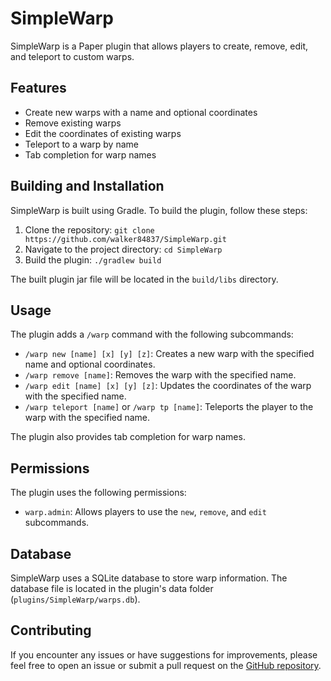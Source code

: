 # SimpleWarp

SimpleWarp is a Paper plugin that allows players to create, remove, edit, and teleport to custom warps.

## Features

- Create new warps with a name and optional coordinates
- Remove existing warps
- Edit the coordinates of existing warps
- Teleport to a warp by name
- Tab completion for warp names

## Building and Installation

SimpleWarp is built using Gradle. To build the plugin, follow these steps:

1. Clone the repository: `git clone https://github.com/walker84837/SimpleWarp.git`
2. Navigate to the project directory: `cd SimpleWarp`
3. Build the plugin: `./gradlew build`

The built plugin jar file will be located in the `build/libs` directory.

## Usage

The plugin adds a `/warp` command with the following subcommands:

- `/warp new [name] [x] [y] [z]`: Creates a new warp with the specified name and optional coordinates.
- `/warp remove [name]`: Removes the warp with the specified name.
- `/warp edit [name] [x] [y] [z]`: Updates the coordinates of the warp with the specified name.
- `/warp teleport [name]` or `/warp tp [name]`: Teleports the player to the warp with the specified name.

The plugin also provides tab completion for warp names.

## Permissions

The plugin uses the following permissions:

- `warp.admin`: Allows players to use the `new`, `remove`, and `edit` subcommands.

## Database

SimpleWarp uses a SQLite database to store warp information. The database file is located in the plugin's data folder (`plugins/SimpleWarp/warps.db`).

## Contributing

If you encounter any issues or have suggestions for improvements, please feel free to open an issue or submit a pull request on the [GitHub repository](https://github.com/walker84837/SimpleWarp).
